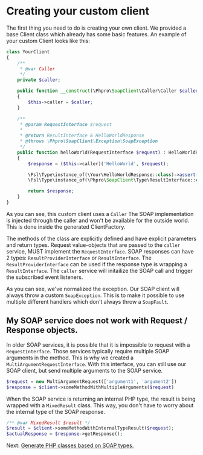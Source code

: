 # Creating your custom client

The first thing you need to do is creating your own client.
 We provided a base Client class which already has some basic features.
 An example of your custom Client looks like this:

```php
class YourClient
{
    /**
     * @var Caller
     */
    private $caller;

    public function __construct(\Phpro\SoapClient\Caller\Caller $caller)
    {
        $this->caller = $caller;
    }

    /**
     * @param RequestInterface $request
     *
     * @return ResultInterface & HelloWorldResponse
     * @throws \Phpro\SoapClient\Exception\SoapException
     */
    public function helloWorld(RequestInterface $request) : HelloWorldResponse
    {
        $response = ($this->caller)('HelloWorld', $request);

        \Psl\Type\instance_of(\Your\HelloWorldResponse::class)->assert($response);
        \Psl\Type\instance_of(\Phpro\SoapClient\Type\ResultInterface::class)->assert($response);

        return $response;    
    }
}
```

As you can see, this custom client uses a `Caller`
 The SOAP implementation is injected through the caller and won't be available for the outside world.
 This is done inside the generated ClientFactory. 
 
The methods of the class are explicitly defined and have explicit parameters and return types.
 Request value-objects that are passed to the `caller` service, MUST implement the `RequestInterface`.
 SOAP responses can have 2 types: `ResultProviderInterface` or `ResultInterface`.
 The `ResultProviderInterface` can be used if the response type is wrapping a `ResultInterface`.
 The `caller` service will initailize the SOAP call and trigger the subscribed event listeners.

As you can see, we've normalized the exception. Our SOAP client will always throw a custom `SoapException`.
 This is to make it possible to use multiple different handlers which don't always throw a `SoapFault`.


## My SOAP service does not work with Request / Response objects.

In older SOAP services, it is possible that it is impossible to request with a `RequestInterface`.
 Those services typically require multiple SOAP arguments in the method.
 This is why we created a `MultiArgumentRequestInterface`.
 With this interface, you can still use our SOAP client, but send multiple arguments to the SOAP service.

```php
$request = new MultiArgumentRequest(['argument1', 'argument2'])
$response = $client->someMethodWithMultipleArguments($request)
```

When the SOAP service is returning an internal PHP type, the result is being wrapped with a `MixedResult` class.
  This way, you don't have to worry about the internal type of the SOAP response.
  
```php
/** @var MixedResult $result */
$result = $client->someMethodWithInternalTypeResult($request);
$actualResponse = $response->getResponse();
```

Next: [Generate PHP classes based on SOAP types.](cli/generate-types.md)
